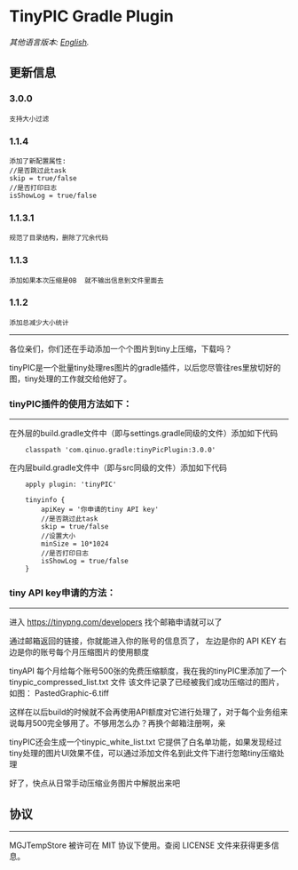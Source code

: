 #  TinyPIC Gradle Plugin #


*其他语言版本: [English](README.md).*

## 更新信息
### 3.0.0
    支持大小过滤
### 1.1.4
    添加了新配置属性:
    //是否跳过此task
    skip = true/false 
    //是否打印日志
    isShowLog = true/false

### 1.1.3.1
    规范了目录结构，删除了冗余代码
### 1.1.3
    添加如果本次压缩是0B  就不输出信息到文件里面去
### 1.1.2
    添加总减少大小统计

***

各位亲们，你们还在手动添加一个个图片到tiny上压缩，下载吗？

tinyPIC是一个批量tiny处理res图片的gradle插件，以后您尽管往res里放切好的图，tiny处理的工作就交给他好了。

### tinyPIC插件的使用方法如下：
***
在外层的build.gradle文件中（即与settings.gradle同级的文件）添加如下代码

 	    classpath 'com.qinuo.gradle:tinyPicPlugin:3.0.0'
 	
在内层build.gradle文件中（即与src同级的文件）添加如下代码



 	    apply plugin: 'tinyPIC'
    
        tinyinfo {
            apiKey = '你申请的tiny API key'
            //是否跳过此task
            skip = true/false 
            //设置大小
            minSize = 10*1024
            //是否打印日志
            isShowLog = true/false
        }



### tiny API key申请的方法：
***

进入	https://tinypng.com/developers 
找个邮箱申请就可以了



通过邮箱返回的链接，你就能进入你的账号的信息页了，
左边是你的 API KEY 
右边是你的账号每个月压缩图片的使用额度


tinyAPI 每个月给每个账号500张的免费压缩额度，我在我的tinyPIC里添加了一个tinypic_compressed_list.txt 文件
该文件记录了已经被我们成功压缩过的图片，如图：
PastedGraphic-6.tiff

这样在以后build的时候就不会再使用API额度对它进行处理了，对于每个业务组来说每月500完全够用了。不够用怎么办？再换个邮箱注册啊，亲


tinyPIC还会生成一个tinypic_white_list.txt  它提供了白名单功能，如果发现经过tiny处理的图片UI效果不佳，可以通过添加文件名到此文件下进行忽略tiny压缩处理

好了，快点从日常手动压缩业务图片中解脱出来吧



## 协议
***
MGJTempStore 被许可在 MIT 协议下使用。查阅 LICENSE 文件来获得更多信息。